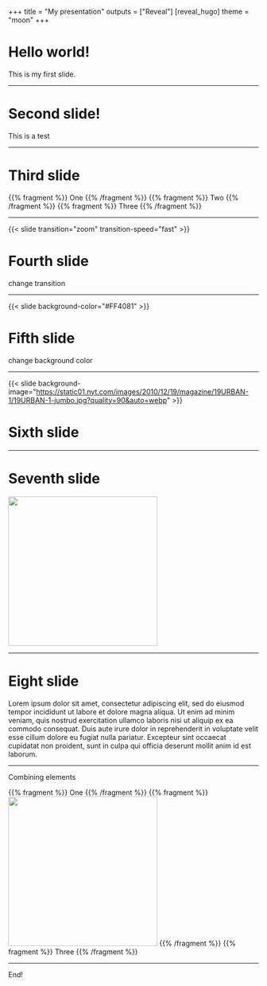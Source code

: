 +++
title = "My presentation"
outputs = ["Reveal"]
[reveal_hugo]
theme = "moon"
+++

# Hello world!

This is my first slide.

---

# Second slide!

This is a test

---

# Third slide

{{% fragment %}} One {{% /fragment %}}
{{% fragment %}} Two {{% /fragment %}}
{{% fragment %}} Three {{% /fragment %}}

---

{{< slide transition="zoom" transition-speed="fast" >}}

# Fourth slide

change transition

---

{{< slide background-color="#FF4081" >}}

# Fifth slide

change background color

---

{{< slide background-image="https://static01.nyt.com/images/2010/12/19/magazine/19URBAN-1/19URBAN-1-jumbo.jpg?quality=90&auto=webp" >}}

# Sixth slide

---

# Seventh slide

<img src="https://static01.nyt.com/images/2010/12/19/magazine/19URBAN-1/19URBAN-1-jumbo.jpg?quality=90&auto=webp" border="0px" height="300px">

---

# Eight slide

Lorem ipsum dolor sit amet, consectetur adipiscing elit, sed do eiusmod tempor incididunt ut labore et dolore magna aliqua. Ut enim ad minim veniam, quis nostrud exercitation ullamco laboris nisi ut aliquip ex ea commodo consequat. Duis aute irure dolor in reprehenderit in voluptate velit esse cillum dolore eu fugiat nulla pariatur. Excepteur sint occaecat cupidatat non proident, sunt in culpa qui officia deserunt mollit anim id est laborum.

---

Combining elements

{{% fragment %}} One {{% /fragment %}}
{{% fragment %}} <img src="https://static01.nyt.com/images/2010/12/19/magazine/19URBAN-1/19URBAN-1-jumbo.jpg?quality=90&auto=webp" height="300px"> {{% /fragment %}}
{{% fragment %}} Three {{% /fragment %}}

---

End!
